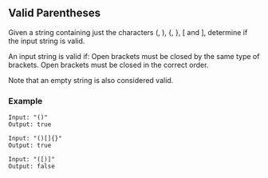 ## Valid Parentheses

Given a string containing just the characters (, ), {, }, [ and ], determine if the input string is valid.

An input string is valid if:
Open brackets must be closed by the same type of brackets.
Open brackets must be closed in the correct order.

Note that an empty string is also considered valid.

### Example
```
Input: "()"
Output: true
```

```
Input: "()[]{}"
Output: true
```

```
Input: "([)]"
Output: false
```